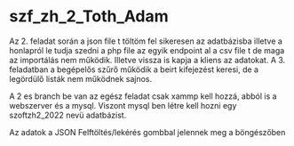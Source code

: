 # szf_zh_2_Toth_Adam
Az 2. feladat során a json file t töltöm fel sikeresen az adatbázisba illetve a honlapról le tudja szedni a php file az egyik endpoint al a csv file t de maga az importálás nem működik. Illetve vissza is kapja a kliens az adatokat.
A 3. feladatban a begépelős szűrő működik a beirt kifejezést keresi, de a legördülő listák nem működnek sajnos.

A 2 es branch be van az egész feladat csak xammp kell hozzá, abból is a webszerver és a mysql. Viszont mysql ben létre kell hozni egy szoftzh2_2022 nevü adatbázist.

Az adatok a JSON Felftöltés/lekérés gombbal jelennek meg a böngészőben
